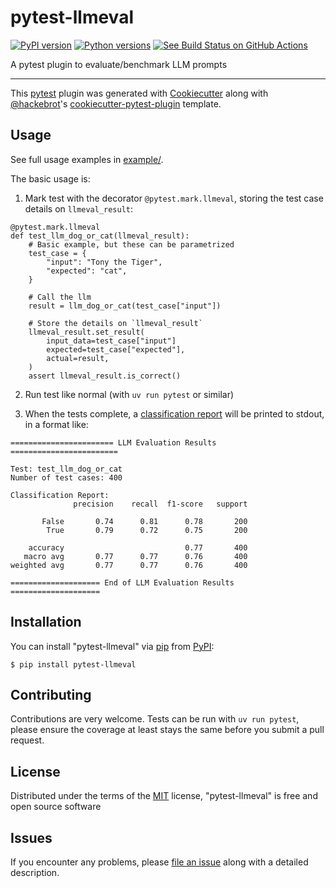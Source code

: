 # pytest-llmeval

[![PyPI version](https://img.shields.io/pypi/v/pytest-llmeval.svg)](https://pypi.org/project/pytest-llmeval)
[![Python versions](https://img.shields.io/pypi/pyversions/pytest-llmeval.svg)](https://pypi.org/project/pytest-llmeval)
[![See Build Status on GitHub Actions](https://github.com/kevinschaul/pytest-llmeval/actions/workflows/main.yml/badge.svg)](https://github.com/kevinschaul/pytest-llmeval/actions/workflows/main.yml)

A pytest plugin to evaluate/benchmark LLM prompts

---

This [pytest](https://github.com/pytest-dev/pytest) plugin was generated with [Cookiecutter](https://github.com/audreyr/cookiecutter) along with [@hackebrot](https://github.com/hackebrot)'s [cookiecutter-pytest-plugin](https://github.com/pytest-dev/cookiecutter-pytest-plugin) template.

## Usage

See full usage examples in [example/](example/).

The basic usage is:

1. Mark test with the decorator `@pytest.mark.llmeval`, storing the test case details on `llmeval_result`:

```
@pytest.mark.llmeval
def test_llm_dog_or_cat(llmeval_result):
    # Basic example, but these can be parametrized
    test_case = {
        "input": "Tony the Tiger",
        "expected": "cat",
    }

    # Call the llm
    result = llm_dog_or_cat(test_case["input"])

    # Store the details on `llmeval_result`
    llmeval_result.set_result(
        input_data=test_case["input"]
        expected=test_case["expected"],
        actual=result,
    )
    assert llmeval_result.is_correct()
```

2. Run test like normal (with `uv run pytest` or similar)

3. When the tests complete, a [classification report](https://scikit-learn.org/stable/modules/model_evaluation.html#classification-report) will be printed to stdout, in a format like:

```
======================= LLM Evaluation Results ========================

Test: test_llm_dog_or_cat
Number of test cases: 400

Classification Report:
              precision    recall  f1-score   support

       False       0.74      0.81      0.78       200
        True       0.79      0.72      0.75       200

    accuracy                           0.77       400
   macro avg       0.77      0.77      0.76       400
weighted avg       0.77      0.77      0.76       400

==================== End of LLM Evaluation Results ====================
```

## Installation

You can install "pytest-llmeval" via [pip](https://pypi.org/project/pip/) from [PyPI](https://pypi.org/project):

```
$ pip install pytest-llmeval
```

## Contributing

Contributions are very welcome. Tests can be run with `uv run pytest`, please ensure
the coverage at least stays the same before you submit a pull request.

## License

Distributed under the terms of the [MIT](https://opensource.org/licenses/MIT) license, "pytest-llmeval" is free and open source software

## Issues

If you encounter any problems, please [file an issue](https://github.com/kevinschaul/pytest-llmeval/issues) along with a detailed description.
